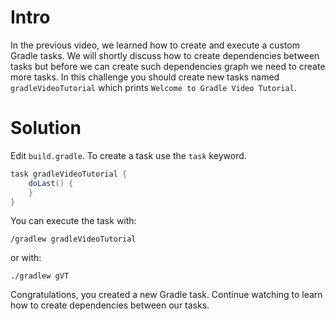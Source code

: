 # Intro

In the previous video, we learned how to create and execute a custom Gradle tasks. We will shortly discuss how to create dependencies between tasks but before we can create such dependencies graph we need to create more tasks. In this challenge you should create  new tasks named `gradleVideoTutorial` which prints `Welcome to Gradle Video Tutorial`. 


# Solution

Edit `build.gradle`. To create a task use the `task` keyword.

```groovy
task gradleVideoTutorial {
    doLast() {
    }
}
```

You can execute the task with: 

`/gradlew gradleVideoTutorial`

or with: 

`./gradlew gVT`

Congratulations, you created a new Gradle task. Continue watching to learn how to create dependencies between our tasks. 
